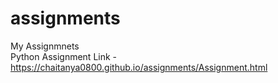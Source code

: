 # assignments
My Assignmnets\
Python Assignment Link - https://chaitanya0800.github.io/assignments/Assignment.html
